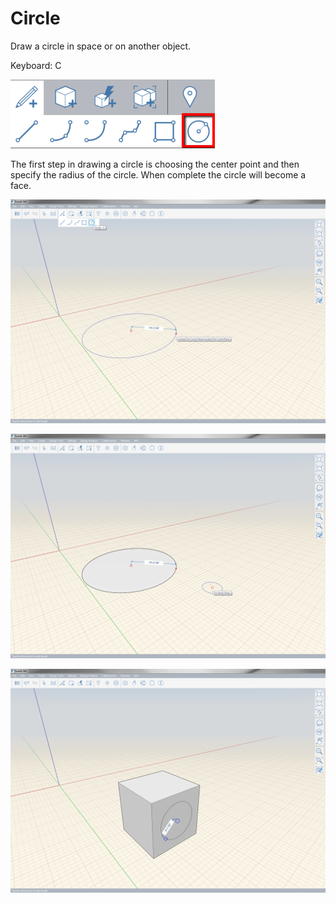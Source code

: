 # Circle

Draw a circle in space or on another object.

Keyboard: C

![](../.gitbook/assets/circle_toolbar.png)

The first step in drawing a circle is choosing the center point and then specify the radius of the circle. When complete the circle will become a face.

![](../.gitbook/assets/circle-1.png)

![](../.gitbook/assets/circle-2.png)

![](../.gitbook/assets/circle-3.png)

